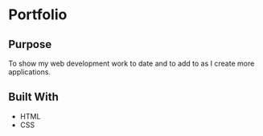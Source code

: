 # Portfolio

## Purpose

To show my web development work to date and to add to as I create more applications.

## Built With

* HTML
* CSS
